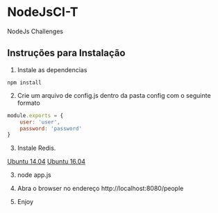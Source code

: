 # NodeJsCI-T
NodeJs Challenges

## Instruções para Instalação

1. Instale as dependencias

```ssh
npm install
```
    
2. Crie um arquivo de config.js dentro da pasta config com o seguinte formato

```js
module.exports = {  
    user: 'user', 
    password: 'password'
}
```

3. Instale Redis. 

[Ubuntu 14.04](https://www.digitalocean.com/community/tutorials/how-to-install-and-use-redis)
[Ubuntu 16.04](https://www.digitalocean.com/community/tutorials/how-to-install-and-configure-redis-on-ubuntu-16-04)

3. node app.js

4. Abra o browser no endereço http://localhost:8080/people

5. Enjoy